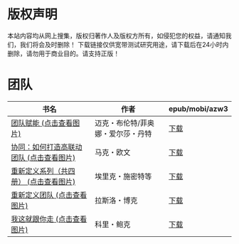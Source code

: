 # 版权声明

本站内容均从网上搜集，版权归著作人及版权方所有，如侵犯您的权益，请通知我们，我们将会及时删除！ 下载链接仅供宽带测试研究用途，请下载后在24小时内删除，请勿用于商业目的。请支持正版！

# 团队

| 书名 | 作者 | epub/mobi/azw3 |
| --- | --- | --- |
| [团队赋能 (点击查看图片)](https://www.dushupai.com/attachment/2024/06/09/e8aed0b1a44fd1d5.jpg) | 迈克・布伦特/菲奥娜・爱尔莎・丹特 | [下载](https://url89.ctfile.com/f/31084289-1356987871-30cfdf?p=8866) |
| [协同：如何打造高联动团队 (点击查看图片)](https://www.dushupai.com/attachment/2024/06/09/cca621b89bb4e3f5.jpg) | 马克・欧文 | [下载](https://url89.ctfile.com/f/31084289-1357053130-4a0e45?p=8866) |
| [重新定义系列（共四册） (点击查看图片)](https://www.dushupai.com/attachment/2024/06/06/0274a63b61ac1115.jpg) | 埃里克・施密特等 | [下载](https://url89.ctfile.com/f/31084289-1357032847-a1873b?p=8866) |
| [重新定义团队 (点击查看图片)](https://www.dushupai.com/attachment/2024/06/04/c4c0148606d1cc00.jpg) | 拉斯洛・博克 | [下载](https://url89.ctfile.com/f/31084289-1357024459-e3560e?p=8866) |
| [我这就跟你走 (点击查看图片)](https://www.dushupai.com/attachment/2024/06/04/12b58a4193d85eb1.jpg) | 科里・鲍克 | [下载](https://url89.ctfile.com/f/31084289-1357024180-eaf889?p=8866) |
